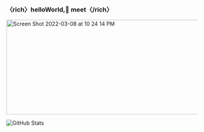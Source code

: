 ### 〈rich〉helloWorld,👋 meet〈/rich〉

   <img width="540" height="250" alt="Screen Shot 2022-03-08 at 10 24 14 PM" src="https://user-images.githubusercontent.com/64165035/157319020-2e3d8e30-ba7b-41c9-b986-4578baa0d16f.png">



![GitHub Stats](https://github-readme-stats.vercel.app/api?username=RichardNk24&theme=radical)
